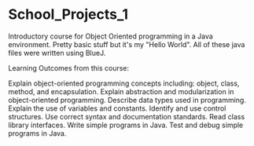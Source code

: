 # School_Projects_1
Introductory course for Object Oriented programming in a Java environment.  Pretty basic stuff but it's my "Hello World".  All of these java files were written using BlueJ. 

Learning Outcomes from this course:

Explain object-oriented programming concepts including: object, class, method, and encapsulation. 
Explain abstraction and modularization in object-oriented programming. 
Describe data types used in programming. 
Explain the use of variables and constants. 
Identify and use control structures. 
Use correct syntax and documentation standards. 
Read class library interfaces. 
Write simple programs in Java. 
Test and debug simple programs in Java. 
